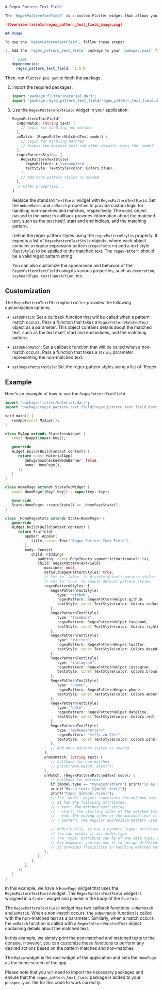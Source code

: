 ```markdown
# Regex Pattern Text Field

The `RegexPatternTextField` is a custom Flutter widget that allows you to perform pattern matching and apply styles to matched patterns in a text field. It is particularly useful when you want to highlight specific patterns or extract information from user input.

![Overview](assets/regex_pattern_text_field_image.png)

## Usage

To use the `RegexPatternTextField`, follow these steps:

1. Add the `regex_pattern_text_field` package to your `pubspec.yaml` file:

   ```yaml
   dependencies:
     regex_pattern_text_field: ^1.0.0
   ```

Then, run `flutter pub get` to fetch the package.

2. Import the required packages:

   ```dart
   import 'package:flutter/material.dart';
   import 'package:regex_pattern_text_field/regex_pattern_text_field.dart';
   ```

3. Use the `RegexPatternTextField` widget in your application:

   ```dart
   RegexPatternTextField(
     onNonMatch: (String text) {
       // Logic for handling non-matches
     },
     onMatch: (RegexPatternMatchedText model) {
       // Logic for handling matches
       // Access the matched text and other details using the `model` object
     },
     regexPatternStyles: [
       RegexPatternTextStyle(
         regexPattern: r'\bexample\b',
         textStyle: TextStyle(color: Colors.blue),
       ),
       // Add more pattern styles as needed
     ],
     // Other properties...
   )
   ```
   Replace the standard `TextField` widget with `RegexPatternTextField`. Set the `onNonMatch` and `onMatch` properties to provide custom logic for handling non-matches and matches, respectively. The `model` object passed to the `onMatch` callback provides information about the matched text, such as the text itself, start and end indices, and the matching pattern.

   Define the regex pattern styles using the `regexPatternStyles` property. It expects a list of `RegexPatternTextStyle` objects, where each object contains a regular expression pattern (`regexPattern`) and a text style (`textStyle`) to be applied to the matched text. The `regexPattern` should be a valid regex pattern string.

   You can also customize the appearance and behavior of the `RegexPatternTextField` using its various properties, such as `decoration`, `keyboardType`, `textInputAction`, etc.

## Customization

The `RegexPatternTextEditingController` provides the following customization options:

- `setOnMatch`: Set a callback function that will be called when a pattern match occurs. Pass a function that takes a `RegexPatternMatchedText` object as a parameter. This object contains details about the matched text, such as the text itself, start and end indices, and the matching pattern.

- `setOnNonMatch`: Set a callback function that will be called when a non-match occurs. Pass a function that takes a `String` parameter representing the non-matched text.

- `setRegexPatternStyle`: Set the regex pattern styles using a list of `Regex

## Example

Here's an example of how to use the `RegexPatternTextField`:

```dart
import 'package:flutter/material.dart';
import 'package:regex_pattern_text_field/regex_pattern_text_field.dart';

void main() {
   runApp(const MyApp());
}

class MyApp extends StatelessWidget {
   const MyApp({super.key});

   @override
   Widget build(BuildContext context) {
      return const MaterialApp(
         debugShowCheckedModeBanner: false,
         home: HomePage(),
      );
   }
}

class HomePage extends StatefulWidget {
   const HomePage({Key? key}) : super(key: key);

   @override
   State<HomePage> createState() => _HomePageState();
}

class _HomePageState extends State<HomePage> {
   @override
   Widget build(BuildContext context) {
      return Scaffold(
         appBar: AppBar(
            title: const Text('Regex Pattern Text Field'),
         ),
         body: Center(
            child: Padding(
               padding: const EdgeInsets.symmetric(horizontal: 24),
               child: RegexPatternTextField(
                  maxLines: null,
                  defaultRegexPatternStyles: true,
                  // Set to 'false' to disable default pattern styles
                  // Set to 'true' to enable default pattern styles
                  regexPatternStyles: [
                     RegexPatternTextStyle(
                        type: "github",
                        regexPattern: RegexPatternHelper.github,
                        textStyle: const TextStyle(color: Colors.redAccent),
                     ),
                     RegexPatternTextStyle(
                        type: "facebook",
                        regexPattern: RegexPatternHelper.facebook,
                        textStyle: const TextStyle(color: Colors.lightGreen),
                     ),
                     RegexPatternTextStyle(
                        type: "twitter",
                        regexPattern: RegexPatternHelper.twitter,
                        textStyle: const TextStyle(color: Colors.deepOrangeAccent),
                     ),
                     RegexPatternTextStyle(
                        type: "instagram",
                        regexPattern: RegexPatternHelper.instagram,
                        textStyle: const TextStyle(color: Colors.brown),
                     ),
                     RegexPatternTextStyle(
                        type: "phone",
                        regexPattern: RegexPatternHelper.phone,
                        textStyle: const TextStyle(color: Colors.amber),
                     ),
                     RegexPatternTextStyle(
                        type: "date",
                        regexPattern: RegexPatternHelper.dateTime,
                        textStyle: const TextStyle(color: Colors.red),
                     ),
                     RegexPatternTextStyle(
                        type: "myRegexPattern",
                        regexPattern: "%+([a-zA-Z]+)",
                        textStyle: const TextStyle(color: Colors.pink),
                     ),
                     // Add more pattern styles as needed
                  ],
                  onNonMatch: (String text) {
                     // Callback for non-matches
                     // print("Non-match: $text");
                  },
                  onMatch: (RegexPatternMatchedText model) {
                     // Callback for matches
                     if (model.type == "myRegexPattern") print("Is my regex pattern");
                     print("Match text: ${model.text}");
                     print("type: ${model.type}");
                     // The 'model' object represents the matched text and its properties.
                     // It has the following attributes:
                     // - text: The matched text string.
                     // - start: The starting index of the matched text within the entered text.
                     // - end: The ending index of the matched text within the entered text.
                     // - pattern: The regular expression pattern used for matching.

                     // Additionally, it has a dynamic 'type' attribute that can be used to validate the type of the matched text.
                     // You can access it as: model.type
                     // The 'type' attribute can be of any data type, and its usage depends on your application's specific needs.
                     // For example, you can use it to assign different types to different patterns and perform type-specific actions.
                     // It provides flexibility in handling matched text based on its type.
                  },
               ),
            ),
         ),
      );
   }
}
```

In this example, we have a `HomePage` widget that uses the `RegexPatternTextField` widget. The `RegexPatternTextField` widget is wrapped in a `Center` widget and placed in the body of the `Scaffold`.

The `RegexPatternTextField` widget has two callback functions: `onNonMatch` and `onMatch`. When a non-match occurs, the `onNonMatch` function is called with the non-matched text as a parameter. Similarly, when a match occurs, the `onMatch` function is called with a `RegexPatternMatchedText` object containing details about the matched text.

In this example, we simply print the non-matched and matched texts to the console. However, you can customize these functions to perform any desired actions based on the pattern matches and non-matches.

The `MyApp` widget is the root widget of the application and sets the `HomePage` as the home screen of the app.

Please note that you will need to import the necessary packages and ensure that the `regex_pattern_text_field` package is added to your `pubspec.yaml` file for this code to work correctly.

